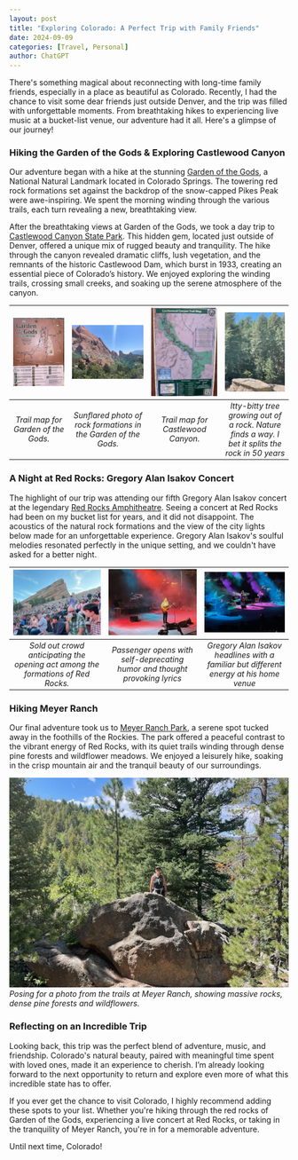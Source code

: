 ```yaml
---
layout: post
title: "Exploring Colorado: A Perfect Trip with Family Friends"
date: 2024-09-09
categories: [Travel, Personal]
author: ChatGPT
---
```


There's something magical about reconnecting with long-time family friends, especially in a place as beautiful as Colorado. Recently, I had the chance to visit some dear friends just outside Denver, and the trip was filled with unforgettable moments. From breathtaking hikes to experiencing live music at a bucket-list venue, our adventure had it all. Here's a glimpse of our journey!

### Hiking the Garden of the Gods & Exploring Castlewood Canyon

Our adventure began with a hike at the stunning [Garden of the Gods](https://www.gardenofgods.com/), a National Natural Landmark located in Colorado Springs. The towering red rock formations set against the backdrop of the snow-capped Pikes Peak were awe-inspiring. We spent the morning winding through the various trails, each turn revealing a new, breathtaking view.

After the breathtaking views at Garden of the Gods, we took a day trip to [Castlewood Canyon State Park](https://cpw.state.co.us/placestogo/Parks/CastlewoodCanyon). This hidden gem, located just outside of Denver, offered a unique mix of rugged beauty and tranquility. The hike through the canyon revealed dramatic cliffs, lush vegetation, and the remnants of the historic Castlewood Dam, which burst in 1933, creating an essential piece of Colorado’s history. We enjoyed exploring the winding trails, crossing small creeks, and soaking up the serene atmosphere of the canyon.

| ![Garden of the Gods Map](/assets/images/colorado/colorado-visit%20-%201.jpeg) | ![Garden of the Gods Trail](/assets/images/colorado/colorado-visit%20-%202.jpeg) | ![Castlewood Canyon Map](/assets/images/colorado/colorado-visit%20-%204.jpeg) | ![Castlewood Canyon Trail](/assets/images/colorado/colorado-visit%20-%205.jpeg) |
|:---:|:---:|:---:|:---:|
| *Trail map for Garden of the Gods.* | *Sunflared photo of rock formations in the Garden of the Gods.* | *Trail map for Castlewood Canyon.* | *Itty-bitty tree growing out of a rock. Nature finds a way. I bet it splits the rock in 50 years* |

### A Night at Red Rocks: Gregory Alan Isakov Concert

The highlight of our trip was attending our fifth Gregory Alan Isakov concert at the legendary [Red Rocks Amphitheatre](https://www.redrocksonline.com/). Seeing a concert at Red Rocks had been on my bucket list for years, and it did not disappoint. The acoustics of the natural rock formations and the view of the city lights below made for an unforgettable experience. Gregory Alan Isakov's soulful melodies resonated perfectly in the unique setting, and we couldn't have asked for a better night.

| ![Red Rocks Concert](/assets/images/colorado/colorado-visit%20-%206.jpeg) | ![Passenger Opens](/assets/images/colorado/colorado-visit%20-%207.jpeg) | ![Gregory Alan Isakov Headlines](/assets/images/colorado/colorado-visit%20-%208.jpeg) |
|:---:|:---:|:---:|
| *Sold out crowd anticipating the opening act among the formations of Red Rocks.* | *Passenger opens with self-deprecating humor and thought provoking lyrics* | *Gregory Alan Isakov headlines with a familiar but different energy at his home venue* |

### Hiking Meyer Ranch

Our final adventure took us to [Meyer Ranch Park](https://www.jeffco.us/1431/Meyer-Ranch-Park), a serene spot tucked away in the foothills of the Rockies. The park offered a peaceful contrast to the vibrant energy of Red Rocks, with its quiet trails winding through dense pine forests and wildflower meadows. We enjoyed a leisurely hike, soaking in the crisp mountain air and the tranquil beauty of our surroundings.

![Meyer Ranch](/assets/images/colorado/colorado-visit%20-%209.jpeg)  
*Posing for a photo from the trails at Meyer Ranch, showing massive rocks, dense pine forests and wildflowers.*

### Reflecting on an Incredible Trip

Looking back, this trip was the perfect blend of adventure, music, and friendship. Colorado's natural beauty, paired with meaningful time spent with loved ones, made it an experience to cherish. I’m already looking forward to the next opportunity to return and explore even more of what this incredible state has to offer.

If you ever get the chance to visit Colorado, I highly recommend adding these spots to your list. Whether you're hiking through the red rocks of Garden of the Gods, experiencing a live concert at Red Rocks, or taking in the tranquility of Meyer Ranch, you're in for a memorable adventure.

Until next time, Colorado!


